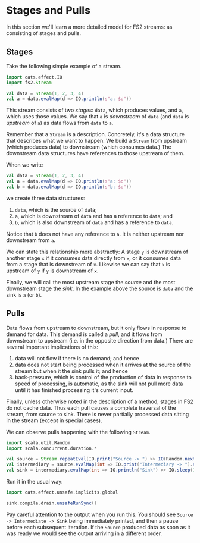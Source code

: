 # Stages and Pulls

In this section we'll learn a more detailed model for FS2 streams: as consisting of stages and pulls. 

## Stages

Take the following simple example of a stream.

```scala mdoc:silent
import cats.effect.IO
import fs2.Stream

val data = Stream(1, 2, 3, 4)
val a = data.evalMap(d => IO.println(s"a: $d"))
```

This stream consists of two *stages*: `data`, which produces values, and `a`, which uses those values. We say that `a` is *downstream* of `data` (and `data` is *upstream* of `a`) as data flows from `data` to `a`.

Remember that a `Stream` is a description.
Concretely, it's a data structure that describes what we want to happen.
We build a `Stream` from upstream (which produces data) to downstream (which consumes data.)
The downstream data structures have references to those upstream of them.

When we write

```scala
val data = Stream(1, 2, 3, 4)
val a = data.evalMap(d => IO.println(s"a: $d"))
val b = data.evalMap(d => IO.println(s"b: $d"))
```

we create three data structures:

1. `data`, which is the source of data;
2. `a`, which is downstream of `data` and has a reference to `data`; and
3. `b`, which is also downstream of `data` and has a reference to `data`.

Notice that `b` does not have any reference to `a`. It is neither upstream nor downstream from `a`.

We can state this relationship more abstractly: A stage `y` is downstream of another stage `x` if it consumes data directly from `x`, or it consumes data from a stage that is downstream of `x`.
Likewise we can say that `x` is upstream of `y` if `y` is downstream of `x`.

Finally, we will call the most upstream stage the *source* and the most downstream stage the *sink*. In the example above the source is `data` and the sink is `a` (or `b`).


## Pulls

Data flows from upstream to downstream, but it only flows in response to demand for data. This demand is called a *pull*, and it flows from downstream to upstream (i.e. in the opposite direction from data.) There are several important implications of this:

1. data will not flow if there is no demand; and hence
2. data does not start being processed when it arrives at the source of the stream but when it the sink pulls it; and hence
3. back-pressure, which is control of the production of data in response to speed of processing, is automatic, as the sink will not pull more data until it has finished processing it's current input.

Finally, unless otherwise noted in the description of a method, stages in FS2 do not cache data. Thus each pull causes a complete traversal of the stream, from source to sink. There is never partially processed data sitting in the stream (except in special cases).

We can observe pulls happening with the following `Stream`.

```scala mdoc:silent
import scala.util.Random
import scala.concurrent.duration.*

val source = Stream.repeatEval(IO.print("Source -> ") >> IO(Random.nextInt()))
val intermediary = source.evalMap(int => IO.print("Intermediary -> ").as(int))
val sink = intermediary.evalMap(int => IO.println("Sink") >> IO.sleep(1.second)).take(4)
```

Run it in the usual way:

```scala mdoc:compile-only
import cats.effect.unsafe.implicits.global

sink.compile.drain.unsafeRunSync()
```

Pay careful attention to the output when you run this. You should see `Source -> Intermediate -> Sink` being immediately printed, and then a pause before each subsequent iteration. If the `Source` produced data as soon as it was ready we would see the output arriving in a different order.
